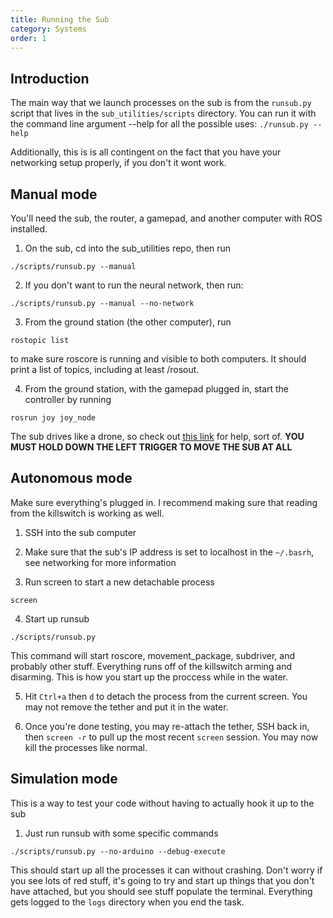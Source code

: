 ```yaml
---
title: Running the Sub
category: Systems
order: 1
---
```

## Introduction
The main way that we launch processes on the sub is from the `runsub.py` script that lives in the `sub_utilities/scripts` directory. You can run it with the command line argument --help for all the possible uses: `./runsub.py --help`

Additionally, this is is all contingent on the fact that you have your networking setup properly, if you don't it wont work.

## Manual mode

You'll need the sub, the router, a gamepad, and another computer with ROS installed.

1. On the sub, cd into the sub_utilities repo, then run
```
./scripts/runsub.py --manual
```

2. If you don't want to run the neural network, then run:
```
./scripts/runsub.py --manual --no-network
```

3. From the ground station (the other computer), run 
```
rostopic list
```
to make sure roscore is running and visible to both computers. It should print a list of topics, including at least /rosout.

4. From the ground station, with the gamepad plugged in, start the controller by running
```
rosrun joy joy_node
```
The sub drives like a drone, so check out [this link](https://dronenodes.com/wp-content/uploads/2016/07/Drone-Quadcopter-Transmiter-Anatomy.jpg) for help, sort of. **YOU MUST HOLD DOWN THE LEFT TRIGGER TO MOVE THE SUB AT ALL**


## Autonomous mode
Make sure everything's plugged in. I recommend making sure that reading from the killswitch is working as well.

1. SSH into the sub computer

2. Make sure that the sub's IP address is set to localhost in the `~/.basrh`, see networking for more information

3. Run screen to start a new detachable process
```
screen
```

4. Start up runsub 
 
```
./scripts/runsub.py
```
This command will start roscore, movement_package, subdriver, and probably other stuff.
Everything runs off of the killswitch arming and disarming. This is how you start up the proccess while in the water.

5. Hit `Ctrl+a` then `d` to detach the process from the current screen. You may not remove the tether and put it in the water.

6. Once you're done testing, you may re-attach the tether, SSH back in, then `screen -r` to pull up the most recent `screen` session. You may now kill the processes like normal.

## Simulation mode
This is a way to test your code without having to actually hook it up to the sub

1. Just run runsub with some specific commands
```
./scripts/runsub.py --no-arduino --debug-execute
```

This should start up all the processes it can without crashing. Don't worry if you see lots of red stuff, it's going to try and start up things that you don't have attached, but you should see stuff populate the terminal.
Everything gets logged to the `logs` directory when you end the task.

